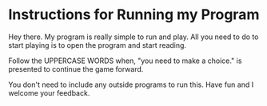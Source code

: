 # Instructions for Running my Program

Hey there. My program is really simple to run and play. All you need to do to start playing is to open the program and start reading. 

Follow the UPPERCASE WORDS when, "you need to make a choice." is presented to continue the game forward.

You don't need to include any outside programs to run this. Have fun and I welcome your feedback.
